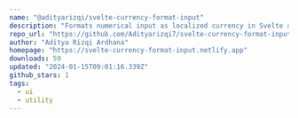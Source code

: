 ```yaml
---
name: "@adityarizqi/svelte-currency-format-input"
description: "Formats numerical input as localized currency in Svelte apps."
repo_url: "https://github.com/Adityarizqi7/svelte-currency-format-input"
author: "Aditya Rizqi Ardhana"
homepage: "https://svelte-currency-format-input.netlify.app"
downloads: 59
updated: "2024-01-15T09:01:16.339Z"
github_stars: 1
tags: 
  - ui
  - utility
---
```

